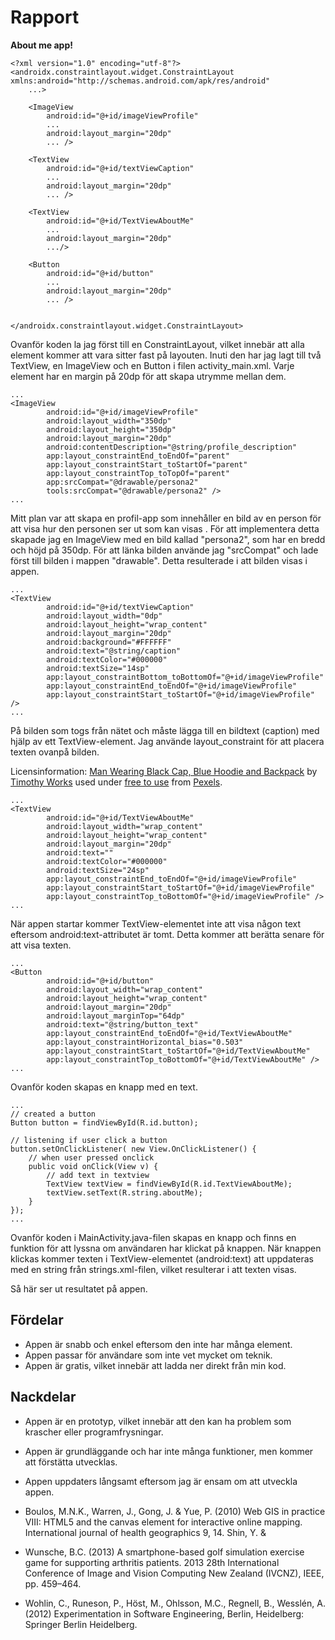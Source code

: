 
# Rapport

**About me app!**

```
<?xml version="1.0" encoding="utf-8"?>
<androidx.constraintlayout.widget.ConstraintLayout xmlns:android="http://schemas.android.com/apk/res/android"
    ...>

    <ImageView
        android:id="@+id/imageViewProfile"
        ...
        android:layout_margin="20dp"
        ... />

    <TextView
        android:id="@+id/textViewCaption"
        ...
        android:layout_margin="20dp"
        ... />

    <TextView
        android:id="@+id/TextViewAboutMe"
        ...
        android:layout_margin="20dp"
        .../>

    <Button
        android:id="@+id/button"
        ...
        android:layout_margin="20dp"
        ... />


</androidx.constraintlayout.widget.ConstraintLayout>
```
Ovanför koden la jag först till en ConstraintLayout, vilket innebär att alla element kommer att vara sitter fast på layouten. 
Inuti den har jag lagt till två TextView, en ImageView och en Button i filen activity_main.xml.
Varje element har en margin på 20dp för att skapa utrymme mellan dem.

```
...
<ImageView
        android:id="@+id/imageViewProfile"
        android:layout_width="350dp"
        android:layout_height="350dp"
        android:layout_margin="20dp"
        android:contentDescription="@string/profile_description"
        app:layout_constraintEnd_toEndOf="parent"
        app:layout_constraintStart_toStartOf="parent"
        app:layout_constraintTop_toTopOf="parent"
        app:srcCompat="@drawable/persona2"
        tools:srcCompat="@drawable/persona2" />
...
```
Mitt plan var att skapa en profil-app som innehåller en bild av en person för att visa hur den personen ser ut som kan visas . 
För att implementera detta skapade jag en ImageView med en bild kallad "persona2", som har en bredd och höjd på 350dp. 
För att länka bilden använde jag "srcCompat" och lade först till bilden i mappen "drawable". Detta resulterade i att bilden visas i appen.

```
...
<TextView
        android:id="@+id/textViewCaption"
        android:layout_width="0dp"
        android:layout_height="wrap_content"
        android:layout_margin="20dp"
        android:background="#FFFFFF"
        android:text="@string/caption"
        android:textColor="#000000"
        android:textSize="14sp"
        app:layout_constraintBottom_toBottomOf="@+id/imageViewProfile"
        app:layout_constraintEnd_toEndOf="@+id/imageViewProfile"
        app:layout_constraintStart_toStartOf="@+id/imageViewProfile" />
...
```
På bilden som togs från nätet och måste lägga till en bildtext (caption) med hjälp av ett TextView-element. 
Jag använde layout_constraint för att placera texten ovanpå bilden.

Licensinformation:
[Man Wearing Black Cap, Blue Hoodie and Backpack](https://www.pexels.com/photo/man-wearing-black-cap-blue-hoodie-and-backpack-2826131/) 
by [Timothy Works](https://www.pexels.com/@timothypictures/) used under [free to use](https://www.pexels.com/license/) from [Pexels](https://www.pexels.com/).

```
...
<TextView
        android:id="@+id/TextViewAboutMe"
        android:layout_width="wrap_content"
        android:layout_height="wrap_content"
        android:layout_margin="20dp"
        android:text=""
        android:textColor="#000000"
        android:textSize="24sp"
        app:layout_constraintEnd_toEndOf="@+id/imageViewProfile"
        app:layout_constraintStart_toStartOf="@+id/imageViewProfile"
        app:layout_constraintTop_toBottomOf="@+id/imageViewProfile" />
...
```
När appen startar kommer TextView-elementet inte att visa någon text eftersom android:text-attributet är tomt. Detta kommer att berätta senare för att visa texten.

```
...
<Button
        android:id="@+id/button"
        android:layout_width="wrap_content"
        android:layout_height="wrap_content"
        android:layout_margin="20dp"
        android:layout_marginTop="64dp"
        android:text="@string/button_text"
        app:layout_constraintEnd_toEndOf="@+id/TextViewAboutMe"
        app:layout_constraintHorizontal_bias="0.503"
        app:layout_constraintStart_toStartOf="@+id/TextViewAboutMe"
        app:layout_constraintTop_toBottomOf="@+id/TextViewAboutMe" />
...
```
Ovanför koden skapas en knapp med en text.

```
...
// created a button
Button button = findViewById(R.id.button);

// listening if user click a button
button.setOnClickListener( new View.OnClickListener() {
    // when user pressed onclick
    public void onClick(View v) {
        // add text in textview
        TextView textView = findViewById(R.id.TextViewAboutMe);
        textView.setText(R.string.aboutMe);
    }
});
...
```
Ovanför koden i MainActivity.java-filen skapas en knapp och finns en funktion för att lyssna om användaren har klickat på knappen. 
När knappen klickas kommer texten i TextView-elementet (android:text) att uppdateras med en string från strings.xml-filen, vilket resulterar i att texten visas.



Så här ser ut resultatet på appen.

## Fördelar
- Appen är snabb och enkel eftersom den inte har många element. 
- Appen passar för användare som inte vet mycket om teknik.
- Appen är gratis, vilket innebär att ladda ner direkt från min kod.

## Nackdelar
- Appen är en prototyp, vilket innebär att den kan ha problem som krascher eller programfrysningar.
- Appen är grundläggande och har inte många funktioner, men kommer att förstätta utvecklas.
- Appen uppdaters långsamt eftersom jag är ensam om att utveckla appen.

- Boulos, M.N.K., Warren, J., Gong, J. & Yue, P. (2010) Web GIS in practice VIII: HTML5 and the canvas element for interactive online mapping. International journal of health geographics 9, 14. Shin, Y. &
- Wunsche, B.C. (2013) A smartphone-based golf simulation exercise game for supporting arthritis patients. 2013 28th International Conference of Image and Vision Computing New Zealand (IVCNZ), IEEE, pp. 459–464.
- Wohlin, C., Runeson, P., Höst, M., Ohlsson, M.C., Regnell, B., Wesslén, A. (2012) Experimentation in Software Engineering, Berlin, Heidelberg: Springer Berlin Heidelberg.
